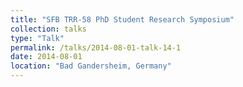```yaml
---
title: "SFB TRR-58 PhD Student Research Symposium"
collection: talks
type: "Talk"
permalink: /talks/2014-08-01-talk-14-1
date: 2014-08-01
location: "Bad Gandersheim, Germany"
---
```

